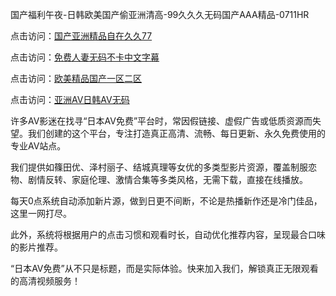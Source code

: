 国产福利午夜-日韩欧美国产偷亚洲清高-99久久久无码国产AAA精品-0711HR

点击访问：<a href="https://heiliaoxqkkct.pages.dev">国产亚洲精品自在久久77</a>

点击访问：<a href="https://heiliaowzu4ur.pages.dev">免费人妻无码不卡中文字幕</a>

点击访问：<a href="https://heiliaozj3tjd.pages.dev">欧美精品国产一区二区</a>

点击访问：<a href="https://heiliaoga6s9v.pages.dev">亚洲AV日韩AV无码</a>


许多AV影迷在找寻“日本AV免费”平台时，常因假链接、虚假广告或低质资源而失望。我们创建的这个平台，专注打造真正高清、流畅、每日更新、永久免费使用的专业AV站点。

我们提供如篠田优、泽村丽子、结城真理等女优的多类型影片资源，覆盖制服恋物、剧情反转、家庭伦理、激情合集等多类风格，无需下载，直接在线播放。

每天0点系统自动添加新片源，做到日更不间断，不论是热播新作还是冷门佳品，这里一网打尽。

此外，系统将根据用户的点击习惯和观看时长，自动优化推荐内容，呈现最合口味的影片推荐。

“日本AV免费”从不只是标题，而是实际体验。快来加入我们，解锁真正无限观看的高清视频服务！

<span style="display:none;">[Canonical link](https://github.com/lk20250711/riben329)</span>
